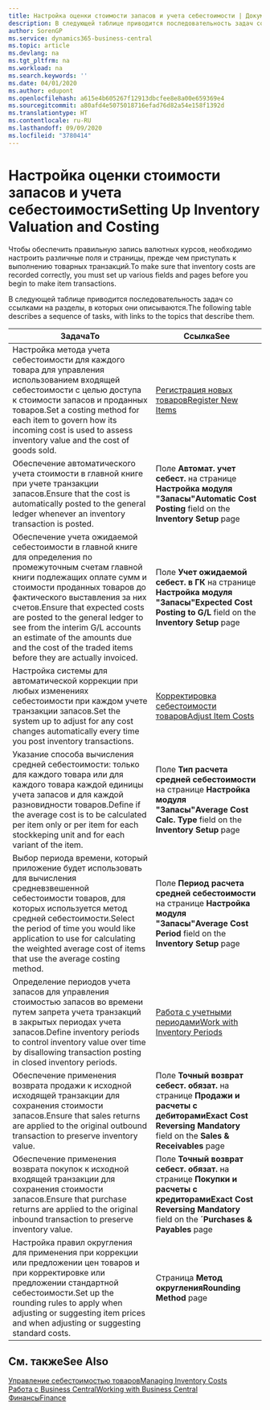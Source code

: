 ```yaml
---
title: Настройка оценки стоимости запасов и учета себестоимости | Документация Майкрософт
description: В следующей таблице приводится последовательность задач со ссылками на разделы, в которых они описываются.
author: SorenGP
ms.service: dynamics365-business-central
ms.topic: article
ms.devlang: na
ms.tgt_pltfrm: na
ms.workload: na
ms.search.keywords: ''
ms.date: 04/01/2020
ms.author: edupont
ms.openlocfilehash: a615e4b605267f12913dbcfee8e8a00e659369e4
ms.sourcegitcommit: a80afd4e5075018716efad76d82a54e158f1392d
ms.translationtype: HT
ms.contentlocale: ru-RU
ms.lasthandoff: 09/09/2020
ms.locfileid: "3780414"
---
```

# <a name="setting-up-inventory-valuation-and-costing"></a><span data-ttu-id="1e764-103">Настройка оценки стоимости запасов и учета себестоимости</span><span class="sxs-lookup"><span data-stu-id="1e764-103">Setting Up Inventory Valuation and Costing</span></span>
<span data-ttu-id="1e764-104">Чтобы обеспечить правильную запись валютных курсов, необходимо настроить различные поля и страницы, прежде чем приступать к выполнению товарных транзакций.</span><span class="sxs-lookup"><span data-stu-id="1e764-104">To make sure that inventory costs are recorded correctly, you must set up various fields and pages before you begin to make item transactions.</span></span>

<span data-ttu-id="1e764-105">В следующей таблице приводится последовательность задач со ссылками на разделы, в которых они описываются.</span><span class="sxs-lookup"><span data-stu-id="1e764-105">The following table describes a sequence of tasks, with links to the topics that describe them.</span></span>

|<span data-ttu-id="1e764-106">**Задача**</span><span class="sxs-lookup"><span data-stu-id="1e764-106">**To**</span></span>|<span data-ttu-id="1e764-107">**Ссылка**</span><span class="sxs-lookup"><span data-stu-id="1e764-107">**See**</span></span>|  
|------------|-------------|  
|<span data-ttu-id="1e764-108">Настройка метода учета себестоимости для каждого товара для управления использованием входящей себестоимости с целью доступа к стоимости запасов и проданных товаров.</span><span class="sxs-lookup"><span data-stu-id="1e764-108">Set a costing method for each item to govern how its incoming cost is used to assess inventory value and the cost of goods sold.</span></span>|[<span data-ttu-id="1e764-109">Регистрация новых товаров</span><span class="sxs-lookup"><span data-stu-id="1e764-109">Register New Items</span></span>](inventory-how-register-new-items.md)|  
|<span data-ttu-id="1e764-110">Обеспечение автоматического учета стоимости в главной книге при учете транзакции запасов.</span><span class="sxs-lookup"><span data-stu-id="1e764-110">Ensure that the cost is automatically posted to the general ledger whenever an inventory transaction is posted.</span></span>|<span data-ttu-id="1e764-111">Поле **Автомат. учет себест.** на странице **Настройка модуля "Запасы"**</span><span class="sxs-lookup"><span data-stu-id="1e764-111">**Automatic Cost Posting** field on the **Inventory Setup** page</span></span>|  
|<span data-ttu-id="1e764-112">Обеспечение учета ожидаемой себестоимости в главной книге для определения по промежуточным счетам главной книги подлежащих оплате сумм и стоимости проданных товаров до фактического выставления за них счетов.</span><span class="sxs-lookup"><span data-stu-id="1e764-112">Ensure that expected costs are posted to the general ledger to see from the interim G/L accounts an estimate of the amounts due and the cost of the traded items before they are actually invoiced.</span></span>|<span data-ttu-id="1e764-113">Поле **Учет ожидаемой себест. в ГК** на странице **Настройка модуля "Запасы"**</span><span class="sxs-lookup"><span data-stu-id="1e764-113">**Expected Cost Posting to G/L** field on the **Inventory Setup** page</span></span>|  
|<span data-ttu-id="1e764-114">Настройка системы для автоматической коррекции при любых изменениях себестоимости при каждом учете транзакции запасов.</span><span class="sxs-lookup"><span data-stu-id="1e764-114">Set the system up to adjust for any cost changes automatically every time you post inventory transactions.</span></span>|[<span data-ttu-id="1e764-115">Корректировка себестоимости товаров</span><span class="sxs-lookup"><span data-stu-id="1e764-115">Adjust Item Costs</span></span>](inventory-how-adjust-item-costs.md)|  
|<span data-ttu-id="1e764-116">Указание способа вычисления средней себестоимости: только для каждого товара или для каждого товара каждой единицы учета запасов и для каждой разновидности товаров.</span><span class="sxs-lookup"><span data-stu-id="1e764-116">Define if the average cost is to be calculated per item only or per item for each stockkeping unit and for each variant of the item.</span></span>|<span data-ttu-id="1e764-117">Поле **Тип расчета средней себестоимости** на странице **Настройка модуля "Запасы"**</span><span class="sxs-lookup"><span data-stu-id="1e764-117">**Average Cost Calc. Type** field on the **Inventory Setup** page</span></span>|  
|<span data-ttu-id="1e764-118">Выбор периода времени, который приложение будет использовать для вычисления средневзвешенной себестоимости товаров, для которых используется метод средней себестоимости.</span><span class="sxs-lookup"><span data-stu-id="1e764-118">Select the period of time you would like application to use for calculating the weighted average cost of items that use the average costing method.</span></span>|<span data-ttu-id="1e764-119">Поле **Период расчета средней себестоимости** на странице **Настройка модуля "Запасы"**</span><span class="sxs-lookup"><span data-stu-id="1e764-119">**Average Cost Period** field on the **Inventory Setup** page</span></span>|  
|<span data-ttu-id="1e764-120">Определение периодов учета запасов для управления стоимостью запасов во времени путем запрета учета транзакций в закрытых периодах учета запасов.</span><span class="sxs-lookup"><span data-stu-id="1e764-120">Define inventory periods to control inventory value over time by disallowing transaction posting in closed inventory periods.</span></span>|[<span data-ttu-id="1e764-121">Работа с учетными периодами</span><span class="sxs-lookup"><span data-stu-id="1e764-121">Work with Inventory Periods</span></span>](finance-how-to-work-with-inventory-periods.md)|  
|<span data-ttu-id="1e764-122">Обеспечение применения возврата продажи к исходной исходящей транзакции для сохранения стоимости запасов.</span><span class="sxs-lookup"><span data-stu-id="1e764-122">Ensure that sales returns are applied to the original outbound transaction to preserve inventory value.</span></span>|<span data-ttu-id="1e764-123">Поле **Точный возврат себест. обязат.** на странице **Продажи и расчеты с дебиторами**</span><span class="sxs-lookup"><span data-stu-id="1e764-123">**Exact Cost Reversing Mandatory** field on the **Sales & Receivables** page</span></span>|  
|<span data-ttu-id="1e764-124">Обеспечение применения возврата покупок к исходной входящей транзакции для сохранения стоимости запасов.</span><span class="sxs-lookup"><span data-stu-id="1e764-124">Ensure that purchase returns are applied to the original inbound transaction to preserve inventory value.</span></span>|<span data-ttu-id="1e764-125">Поле **Точный возврат себест. обязат.** на странице **Покупки и расчеты с кредиторами**</span><span class="sxs-lookup"><span data-stu-id="1e764-125">**Exact Cost Reversing Mandatory** field on the **´Purchases & Payables** page</span></span>|
|<span data-ttu-id="1e764-126">Настройка правил округления для применения при коррекции или предложении цен товаров и при корректировке или предложении стандартной себестоимости.</span><span class="sxs-lookup"><span data-stu-id="1e764-126">Set up the rounding rules to apply when adjusting or suggesting item prices and when adjusting or suggesting standard costs.</span></span>|<span data-ttu-id="1e764-127">Страница **Метод округления**</span><span class="sxs-lookup"><span data-stu-id="1e764-127">**Rounding Method** page</span></span>|  

## <a name="see-also"></a><span data-ttu-id="1e764-128">См. также</span><span class="sxs-lookup"><span data-stu-id="1e764-128">See Also</span></span>  
[<span data-ttu-id="1e764-129">Управление себестоимостью товаров</span><span class="sxs-lookup"><span data-stu-id="1e764-129">Managing Inventory Costs</span></span>](finance-manage-inventory-costs.md)  
[<span data-ttu-id="1e764-130">Работа с Business Central</span><span class="sxs-lookup"><span data-stu-id="1e764-130">Working with Business Central</span></span>](ui-work-product.md)  
[<span data-ttu-id="1e764-131">Финансы</span><span class="sxs-lookup"><span data-stu-id="1e764-131">Finance</span></span>](finance.md)  

